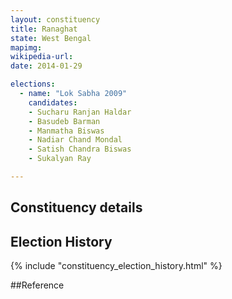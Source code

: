 ```yaml
---
layout: constituency
title: Ranaghat
state: West Bengal
mapimg: 
wikipedia-url: 
date: 2014-01-29

elections: 
  - name: "Lok Sabha 2009"
    candidates: 
    - Sucharu Ranjan Haldar 
    - Basudeb Barman 
    - Manmatha Biswas 
    - Nadiar Chand Mondal 
    - Satish Chandra Biswas 
    - Sukalyan Ray 

---
```

## Constituency details


## Election History
{% include "constituency_election_history.html" %}

##Reference
